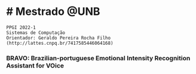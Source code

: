 # # Mestrado @UNB

    PPGI 2022-1
    Sistemas de Computação
    Orientador: Geraldo Pereira Rocha Filho (http://lattes.cnpq.br/7417585446064168)

### BRAVO: **B**razilian-portuguese Emotional Intensity **R**ecognition **A**ssistant for **VO**ice
